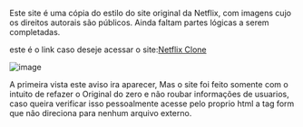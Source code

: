 Este site é uma cópia do estilo do site original da Netflix, com imagens cujo os direitos autorais são públicos. Ainda faltam partes lógicas a serem completadas.


este é o link caso deseje acessar o site:<a href="https://diegocastro1087.github.io/Netflix-Clone/">Netflix Clone</a>


![image](https://github.com/diegocastro1087/Netflix-Clone/assets/90405322/aa693951-ea64-451b-bfd4-698d8076b1a7)
<p>A primeira vista este aviso ira aparecer, Mas o site foi feito somente com o intuito de refazer o Original do zero e não roubar informações de usuarios, caso queira verificar isso pessoalmente acesse pelo proprio html a tag form que não direciona para nenhum arquivo externo.</p>
